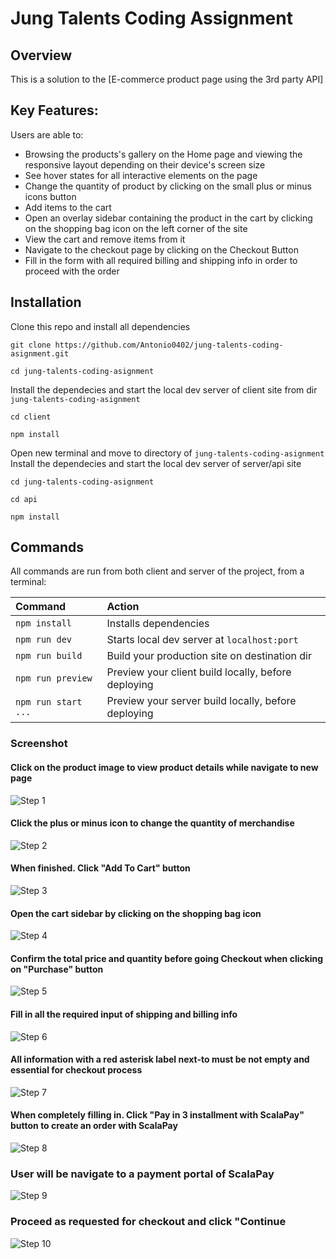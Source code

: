 # Jung Talents Coding Assignment

## Overview

This is a solution to the [E-commerce product page using the 3rd party API]

## Key Features:

Users are able to:

- Browsing the products's gallery on the Home page and viewing the responsive layout depending on their device's screen size
- See hover states for all interactive elements on the page
- Change the quantity of product by clicking on the small plus or minus icons button
- Add items to the cart
- Open an overlay sidebar containing the product in the cart by clicking on the shopping bag icon on the left corner of the site
- View the cart and remove items from it
- Navigate to the checkout page by clicking on the Checkout Button
- Fill in the form with all required billing and shipping info in order to proceed with the order

## Installation

Clone this repo and install all dependencies

```
git clone https://github.com/Antonio0402/jung-talents-coding-asignment.git

cd jung-talents-coding-asignment
```

Install the dependecies and start the local dev server of client site from dir `jung-talents-coding-asignment`

```
cd client

npm install
```

Open new terminal and move to directory of `jung-talents-coding-asignment`
Install the dependecies and start the local dev server of server/api site

```
cd jung-talents-coding-asignment

cd api

npm install
```

## Commands

All commands are run from both client and server of the project, from a terminal:

| Command             | Action                                              |
| :------------------ | :-------------------------------------------------- |
| `npm install`       | Installs dependencies                               |
| `npm run dev`       | Starts local dev server at `localhost:port`         |
| `npm run build`     | Build your production site on destination dir       |
| `npm run preview`   | Preview your client build locally, before deploying |
| `npm run start ...` | Preview your server build locally, before deploying |

### Screenshot

#### Click on the product image to view product details while navigate to new page

![Step 1](./screenshots/1.webp)

#### Click the plus or minus icon to change the quantity of merchandise

![Step 2](./screenshots/2.webp)

#### When finished. Click "Add To Cart" button

![Step 3](./screenshots/3.webp)

#### Open the cart sidebar by clicking on the shopping bag icon

![Step 4](./screenshots/4.webp)

#### Confirm the total price and quantity before going Checkout when clicking on "Purchase" button

![Step 5](./screenshots/5.webp)

#### Fill in all the required input of shipping and billing info

![Step 6](./screenshots/6.webp)

#### All information with a red asterisk label next-to must be not empty and essential for checkout process

![Step 7](./screenshots/7.webp)

#### When completely filling in. Click "Pay in 3 installment with ScalaPay" button to create an order with ScalaPay

![Step 8](./screenshots/8.webp)

### User will be navigate to a payment portal of ScalaPay

![Step 9](./screenshots/9.webp)

### Proceed as requested for checkout and click "Continue

![Step 10](./screenshots/10.webp)
